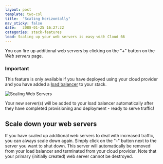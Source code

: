 ```yaml
---
layout: post
template: two-col
title:  "Scaling horizontally"
nav_sticky: false
date:   2088-01-25 16:27:22
categories: stack-features
lead: Scaling up your web servers is easy with Cloud 66
---
```


You can fire up additional web servers by clicking on the "+" button on the <i>Web servers</i> page.

<div class="notice">
		<h3>Important</h3>
		<p>This feature is only available if you have deployed using your cloud provider and you have added a <a href="/stack-features/load-balancers.html">load balancer</a> to your stack.</p>
</div>

![Scaling Web Servers](http://cdn.cloud66.com.s3.amazonaws.com/images/help/server_scaling.png)

Your new server(s) will be added to your load balancer automatically after they have completed provisioning and deployment - ready to serve traffic!

## Scale down your web servers
If you have scaled up additional web servers to deal with increased traffic, you can always scale down again. Simply click on the "-" button next to the server you want to shut down. This server will automatically be removed from your load balancer and terminated from your cloud provider.
Note that your primary (initially created) web server cannot be destroyed.
